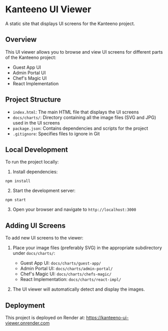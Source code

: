 # Kanteeno UI Viewer

A static site that displays UI screens for the Kanteeno project.

## Overview

This UI viewer allows you to browse and view UI screens for different parts of the Kanteeno project:
- Guest App UI
- Admin Portal UI
- Chef's Magic UI
- React Implementation

## Project Structure

- `index.html`: The main HTML file that displays the UI screens
- `docs/charts/`: Directory containing all the image files (SVG and JPG) used in the UI screens
- `package.json`: Contains dependencies and scripts for the project
- `.gitignore`: Specifies files to ignore in Git

## Local Development

To run the project locally:

1. Install dependencies:
```
npm install
```

2. Start the development server:
```
npm start
```

3. Open your browser and navigate to `http://localhost:3000`

## Adding UI Screens

To add new UI screens to the viewer:

1. Place your image files (preferably SVG) in the appropriate subdirectory under `docs/charts/`:
   - Guest App UI: `docs/charts/guest-app/`
   - Admin Portal UI: `docs/charts/admin-portal/`
   - Chef's Magic UI: `docs/charts/chefs-magic/`
   - React Implementation: `docs/charts/react-impl/`

2. The UI viewer will automatically detect and display the images.

## Deployment

This project is deployed on Render at:
https://kanteeno-ui-viewer.onrender.com

